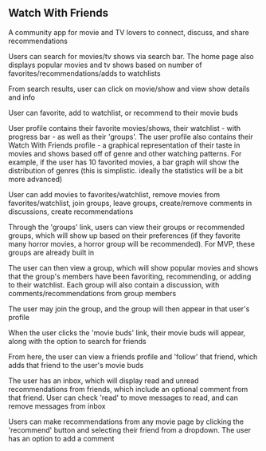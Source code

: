 ## Watch With Friends

A community app for movie and TV lovers to connect, discuss, and share recommendations

Users can search for movies/tv shows via search bar. The home page also displays popular movies and tv shows based on number of favorites/recommendations/adds to watchlists

From search results, user can click on movie/show and view show details and info

User can favorite, add to watchlist, or recommend to their movie buds

User profile contains their favorite movies/shows, their watchlist - with progress bar - as well as their 'groups'. The user profile also contains their Watch With Friends profile - a graphical representation of their taste in movies and shows based off of genre and other watching patterns. For example, if the user has 10 favorited movies, a bar graph will show the distribution of genres (this is simplistic. ideally the statistics will be a bit more advanced)

User can add movies to favorites/watchlist, remove movies from favorites/watchlist, join groups, leave groups, create/remove comments in discussions, create recommendations

Through the 'groups' link, users can view their groups or recommended groups, which will show up based on their preferences (if they favorite many horror movies, a horror group will be recommended). For MVP, these groups are already built in

The user can then view a group, which will show popular movies and shows that the group's members have been favoriting, recommending, or adding to their watchlist. Each group will also contain a discussion, with comments/recommendations from group members

The user may join the group, and the group will then appear in that user's profile

When the user clicks the 'movie buds' link, their movie buds will appear, along with the option to search for friends

From here, the user can view a friends profile and 'follow' that friend, which adds that friend to the user's movie buds

The user has an inbox, which will display read and unread recommendations from friends, which include an optional comment from that friend. User can check 'read' to move messages to read, and can remove messages from inbox

Users can make recommendations from any movie page by clicking the 'recommend' button and selecting their friend from a dropdown. The user has an option to add a comment

